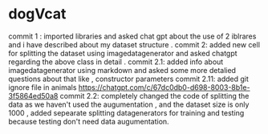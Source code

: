 # dogVcat
commit 1 : imported libraries and asked chat gpt about the use of 2 iblrares and i have described about my dataset structure .
commit 2:
    added new cell for splitting the dataset using imagedatagenerator and asked chatgpt regarding the above class in detail . 
commit 2.1:
    added info about imagedatagenerator using markdown and asked some more detalied questions about that like , constructor parameters
commit 2.11:
    added git ignore file in animals 
     https://chatgpt.com/c/67dc0db0-d698-8003-8b1e-3f5864ed50a8
commit 2.2:
    completely changed the code of splitting the data as we haven't used the augumentation , and the dataset size is only 1000 , 
    added sepearate splitting datagenerators for training and testing because testing don't need data augumentation.